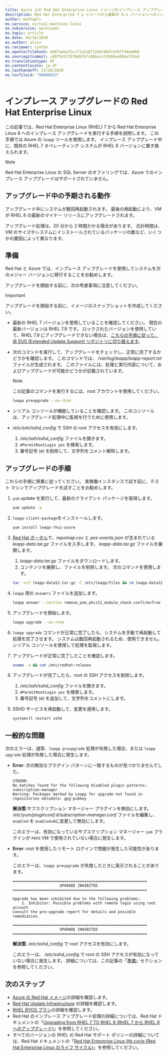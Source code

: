 ```yaml
---
title: Azure 上の Red Hat Enterprise Linux イメージのインプレース アップグレード
description: Red Hat Enterprise 7.x イメージから最新の 8.x バージョンへのインプレース アップグレードを実行する方法について説明します。
author: mathapli
ms.service: virtual-machines-linux
ms.subservice: workloads
ms.topic: article
ms.date: 04/16/2020
ms.author: alsin
ms.reviewer: cynthn
ms.openlocfilehash: 4487aeba72cc71a31871169c0647efbff34ee068
ms.sourcegitcommit: cd9754373576d6767c06baccfd500ae88ea733e4
ms.translationtype: HT
ms.contentlocale: ja-JP
ms.lasthandoff: 11/20/2020
ms.locfileid: "94968623"
---
```

# <a name="red-hat-enterprise-linux-in-place-upgrades"></a>インプレース アップグレードの Red Hat Enterprise Linux

この記事では、Red Hat Enterprise Linux (RHEL) 7 から Red Hat Enterprise Linux 8 へのインプレース アップグレードを実行する手順を説明します。 この手順では Azure の `leapp` ツールを使用します。 インプレース アップグレード中に、既存の RHEL 7 オペレーティング システムが RHEL 8 バージョンに置き換えられます。

>[!Note] 
> Red Hat Enterprise Linux の SQL Server のオファリングでは、Azure でのインプレース アップグレードはサポートされていません。

## <a name="what-to-expect-during-the-upgrade"></a>アップグレード中の予期される動作
アップグレード中にシステムが数回再起動されます。 最後の再起動により、VM が RHEL 8 の最新のマイナー リリースにアップグレードされます。 

アップグレード処理は、20 分から 2 時間かかる場合があります。 合計時間は、VM のサイズやシステムにインストールされているパッケージの数など、いくつかの要因によって異なります。

## <a name="preparations"></a>準備
Red Hat と Azure では、インプレース アップグレードを使用してシステムを次のメジャー バージョンに移行することをお勧めします。 

アップグレードを開始する前に、次の考慮事項に注意してください。 

>[!Important] 
> アップグレードを開始する前に、イメージのスナップショットを作成してください。

* 最新の RHEL 7 バージョンを使用していることを確認してください。 現在の最新バージョンは RHEL 7.9 です。 ロックされたバージョンを使用していて、RHEL 7.9 にアップグレードできない場合は、[こちらの手順に従って、非 EUS (Extended Update Support) リポジトリに切り替えます](https://docs.microsoft.com/azure/virtual-machines/workloads/redhat/redhat-rhui#switch-a-rhel-7x-vm-back-to-non-eus-remove-a-version-lock)。

* 次のコマンドを実行して、アップグレードをチェックし、正常に完了するかどうかを確認します。 このコマンドでは、 */var/log/leapp/leapp-report.txt* ファイルが生成されます。 このファイルには、処理と実行内容について、およびアップグレードが可能かどうかが記載されています。

    >[!NOTE]
    > この記事のコマンドを実行するには、root アカウントを使用してください。 

    ```bash
    leapp preupgrade --no-rhsm
    ```
* シリアル コンソールが機能していることを確認します。 このコンソールは、アップグレード処理中に監視を行うために使用します。

* */etc/ssh/sshd_config* で SSH の root アクセスを有効にします。
    1. */etc/ssh/sshd_config* ファイルを開きます。
    1. `#PermitRootLogin yes` を検索します。
    1. 番号記号 (`#`) を削除して、文字列をコメント解除します。

## <a name="upgrade-steps"></a>アップグレードの手順

これらの手順に慎重に従ってください。 実稼働インスタンスで試す前に、テスト マシンでアップグレードを試すことをお勧めします。

1. `yum` update を実行して、最新のクライアント パッケージを取得します。
    ```bash
    yum update -y
    ```

1. `leapp-client-package`をインストールします。
    ```bash
    yum install leapp-rhui-azure
    ```
    
1. [Red Hat ポータル](https://access.redhat.com/articles/3664871)で、*repomap.csv* と *pes-events.json* が含まれている *leapp-data.tar.gz* ファイルを入手します。 *leapp-data.tar.gz* ファイルを展開します。
    1. *leapp-data.tar.gz* ファイルをダウンロードします。
    1. コンテンツを展開し、ファイルを削除します。 次のコマンドを使用します。
    ```bash
    tar -xzf leapp-data12.tar.gz -C /etc/leapp/files && rm leapp-data12.tar.gz
    ```

1. `leapp` 用の `answers` ファイルを追加します。
    ```bash
    leapp answer --section remove_pam_pkcs11_module_check.confirm=True --add
    ``` 

1. アップグレードを開始します。
    ```bash
    leapp upgrade --no-rhsm
    ```
1.  `leapp upgrade` コマンドが正常に完了したら、システムを手動で再起動して処理を完了させます。 システムは数回再起動されるため、使用できません。 シリアル コンソールを使用して処理を監視します。

1.  アップグレードが正常に完了したことを確認します。
    ```bash
    uname -a && cat /etc/redhat-release
    ```

1. アップグレードが完了したら、root の SSH アクセスを削除します。
    1. */etc/ssh/sshd_config* ファイルを開きます。
    1. `#PermitRootLogin yes` を検索します。
    1. 番号記号 (`#`) を追加して、文字列をコメントにします。

1. SSHD サービスを再起動して、変更を適用します。
    ```bash
    systemctl restart sshd
    ```
## <a name="common-problems"></a>一般的な問題

次のエラーは、通常、`leapp preupgrade` 処理が失敗した場合、または `leapp upgrade` 処理が失敗した場合に発生します。

* **Error**: 次の無効なプラグイン パターンに一致するものが見つかりませんでした。

    ```plaintext
    STDERR:
    No matches found for the following disabled plugin patterns: subscription-manager
    Warning: Packages marked by Leapp for upgrade not found in repositories metadata: gpg-pubkey
    ```

    **解決策**:サブスクリプション マネージャー プラグインを無効にします。 */etc/yum/pluginconf.d/subscription-manager.conf* ファイルを編集し、`enabled` を `enabled=0`に変更して無効にします。

    このエラーは、有効になっているサブスクリプション マネージャー `yum` プラグインが `PAYG` VM で使用されていない場合に発生します。

* **Error**: root を使用したリモート ログインで問題が発生した可能性があります。

    このエラーは、`leapp preupgrade` が失敗したときに表示されることがあります。

    ```structured-text
    ============================================================
                         UPGRADE INHIBITED
    ============================================================
    
    Upgrade has been inhibited due to the following problems:
        1. Inhibitor: Possible problems with remote login using root account
    Consult the pre-upgrade report for details and possible remediation.
    
    ============================================================
                         UPGRADE INHIBITED
    ============================================================
    ```
    **解決策**: */etc/sshd_config* で root アクセスを有効にします。

    このエラーは、 */etc/sshd_config* で root の SSH アクセスが有効になっていない場合に発生します。 詳細については、この記事の「[準備](#preparations)」セクションを参照してください。 


## <a name="next-steps"></a>次のステップ
* [Azure の Red Hat イメージ](./redhat-images.md)の詳細を確認します。
* [Red Hat Update Infrastructure](./redhat-rhui.md) の詳細を確認します。
* [RHEL BYOS プラン](./byos.md)の詳細を確認します。
* Red Hat のインプレース アップグレード処理の詳細については、Red Hat ドキュメントの「[Upgrading from RHEL 7 TO RHEL 8 (RHEL 7 から RHEL 8 へのアップグレード)](https://access.redhat.com/documentation/en-us/red_hat_enterprise_linux/8/html-single/upgrading_from_rhel_7_to_rhel_8/index)」を参照してください。
* すべてのバージョンの RHEL の Red Hat サポート ポリシーの詳細については、Red Hat ドキュメントの「[Red Hat Enterprise Linux life cycle (Red Hat Enterprise Linux のライフ サイクル)](https://access.redhat.com/support/policy/updates/errata)」を参照してください。
